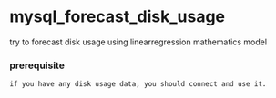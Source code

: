 # mysql_forecast_disk_usage

try to forecast disk usage using linearregression mathematics model

### prerequisite
```
if you have any disk usage data, you should connect and use it.
```
